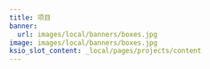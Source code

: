 ```yaml
---
title: 项目
banner:
  url: images/local/banners/boxes.jpg
image: images/local/banners/boxes.jpg
ksio_slot_content: _local/pages/projects/content
---
```

